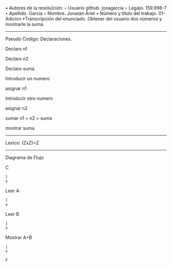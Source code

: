 • Autores de la resolu|ción:
◦ Usuario github. jonagarcia
◦ Legajo. 159.998-7
◦ Apellido. Garcia
◦ Nombre. Jonatan Ariel
• Número y título del trabajo. 01-Adicion
•Transcripción del enunciado. Obtener del usuario dos números y mostrarle la suma.

-------------------------------------------------------------------
Pseudo Codigo:
Declaraciones.

Declaro n1

Declaro n2

Declaro suma

Introducir un numero

asignar n1

Introducir otro numero

asignar n2

sumar n1 + n2 = suma

mostrar suma

-------------------------------------------------------------------

Lexico:
(ZxZ)=Z

-------------------------------------------------------------------

Diagrama de Flujo
  
  C
  
    |
    v
  
Leer A

    |
    v
  
Leer B

    |
    v
  
Mostrar A+B

    |
    v
  
    F
  
